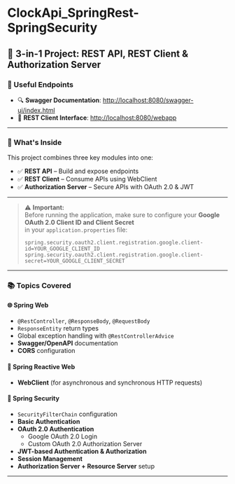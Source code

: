 # ClockApi_SpringRest-SpringSecurity

## 🚀 3-in-1 Project: REST API, REST Client & Authorization Server

### 🔗 Useful Endpoints
- 🔍 **Swagger Documentation**: [http://localhost:8080/swagger-ui/index.html](http://localhost:8080/swagger-ui/index.html)  
- 🔄 **REST Client Interface**: [http://localhost:8080/webapp](http://localhost:8080/webapp)  

---

### 🧩 What's Inside

This project combines three key modules into one:

- ✅ **REST API** – Build and expose endpoints  
- ✅ **REST Client** – Consume APIs using WebClient  
- ✅ **Authorization Server** – Secure APIs with OAuth 2.0 & JWT  

---

> ⚠️ **Important:**  
> Before running the application, make sure to configure your **Google OAuth 2.0 Client ID and Client Secret**  
> in your `application.properties` file:
>
> ```properties
> spring.security.oauth2.client.registration.google.client-id=YOUR_GOOGLE_CLIENT_ID
> spring.security.oauth2.client.registration.google.client-secret=YOUR_GOOGLE_CLIENT_SECRET
> ```

---

### 📚 Topics Covered

#### 🌐 Spring Web
- `@RestController`, `@ResponseBody`, `@RequestBody`
- `ResponseEntity` return types
- Global exception handling with `@RestControllerAdvice`
- **Swagger/OpenAPI** documentation
- **CORS** configuration

#### 🔄 Spring Reactive Web
- **WebClient** (for asynchronous and synchronous HTTP requests)

#### 🔐 Spring Security
- `SecurityFilterChain` configuration
- **Basic Authentication**
- **OAuth 2.0 Authentication**
  - Google OAuth 2.0 Login
  - Custom OAuth 2.0 Authorization Server
- **JWT-based Authentication & Authorization**
- **Session Management**
- **Authorization Server + Resource Server** setup

---

